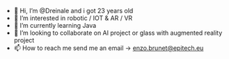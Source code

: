 - 👋 Hi, I’m @Dreinale and i got 23 years old
- 👀 I’m interested in robotic / IOT & AR / VR
- 🌱 I’m currently learning Java
- 💞️ I’m looking to collaborate on AI project or glass with augmented reality project
- 📫 How to reach me send me an email -> enzo.brunet@epitech.eu

<!---
Dreinale/Dreinale is a ✨ special ✨ repository because its `README.md` (this file) appears on your GitHub profile.
You can click the Preview link to take a look at your changes.
--->
